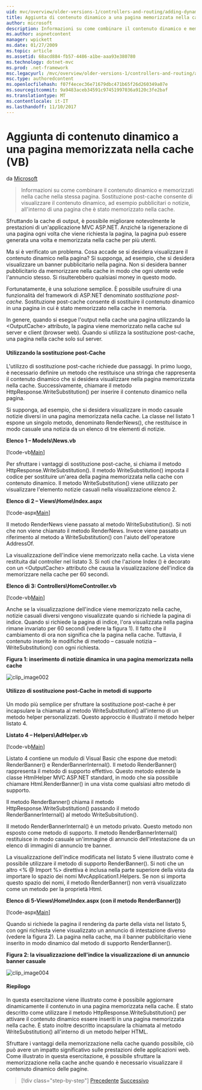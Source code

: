 ```yaml
---
uid: mvc/overview/older-versions-1/controllers-and-routing/adding-dynamic-content-to-a-cached-page-vb
title: Aggiunta di contenuto dinamico a una pagina memorizzata nella cache (VB) | Documenti Microsoft
author: microsoft
description: Informazioni su come combinare il contenuto dinamico e memorizzati nella cache nella stessa pagina. Sostituzione post-cache consente di visualizzare il contenuto dinamico, ad esempio intestazione o di annunci...
ms.author: aspnetcontent
manager: wpickett
ms.date: 01/27/2009
ms.topic: article
ms.assetid: 68acd884-fb57-4486-a1be-aaa93e380780
ms.technology: dotnet-mvc
ms.prod: .net-framework
msc.legacyurl: /mvc/overview/older-versions-1/controllers-and-routing/adding-dynamic-content-to-a-cached-page-vb
msc.type: authoredcontent
ms.openlocfilehash: f07f4ecec36e71679dbc471b65f26d260349a07e
ms.sourcegitcommit: 9a9483aceb34591c97451997036a9120c3fe2baf
ms.translationtype: MT
ms.contentlocale: it-IT
ms.lasthandoff: 11/10/2017
---
```

<a name="adding-dynamic-content-to-a-cached-page-vb"></a>Aggiunta di contenuto dinamico a una pagina memorizzata nella cache (VB)
====================
da [Microsoft](https://github.com/microsoft)

> Informazioni su come combinare il contenuto dinamico e memorizzati nella cache nella stessa pagina. Sostituzione post-cache consente di visualizzare il contenuto dinamico, ad esempio pubblicitari o notizie, all'interno di una pagina che è stato memorizzato nella cache.


Sfruttando la cache di output, è possibile migliorare notevolmente le prestazioni di un'applicazione MVC ASP.NET. Anziché la rigenerazione di una pagina ogni volta che viene richiesta la pagina, la pagina può essere generata una volta e memorizzata nella cache per più utenti.

Ma si è verificato un problema. Cosa accade se si desidera visualizzare il contenuto dinamico nella pagina? Si supponga, ad esempio, che si desidera visualizzare un banner pubblicitario nella pagina. Non si desidera banner pubblicitario da memorizzare nella cache in modo che ogni utente vede l'annuncio stesso. Si risulterebbero qualsiasi money in questo modo.

Fortunatamente, è una soluzione semplice. È possibile usufruire di una funzionalità del framework di ASP.NET denominato *sostituzione post-cache*. Sostituzione post-cache consente di sostituire il contenuto dinamico in una pagina in cui è stato memorizzato nella cache in memoria.


In genere, quando si esegue l'output nella cache una pagina utilizzando la &lt;OutputCache&gt; attributo, la pagina viene memorizzato nella cache sul server e client (browser web). Quando si utilizza la sostituzione post-cache, una pagina nella cache solo sul server.


#### <a name="using-post-cache-substitution"></a>Utilizzando la sostituzione post-Cache

L'utilizzo di sostituzione post-cache richiede due passaggi. In primo luogo, è necessario definire un metodo che restituisce una stringa che rappresenta il contenuto dinamico che si desidera visualizzare nella pagina memorizzata nella cache. Successivamente, chiamare il metodo HttpResponse.WriteSubstitution() per inserire il contenuto dinamico nella pagina.

Si supponga, ad esempio, che si desidera visualizzare in modo casuale notizie diversi in una pagina memorizzata nella cache. La classe nel listato 1 espone un singolo metodo, denominato RenderNews(), che restituisce in modo casuale una notizia da un elenco di tre elementi di notizie.

**Elenco 1 – Models\News.vb**

[!code-vb[Main](adding-dynamic-content-to-a-cached-page-vb/samples/sample1.vb)]

Per sfruttare i vantaggi di sostituzione post-cache, si chiama il metodo HttpResponse.WriteSubstitution(). Il metodo WriteSubstitution() imposta il codice per sostituire un'area della pagina memorizzata nella cache con contenuto dinamico. Il metodo WriteSubstitution() viene utilizzato per visualizzare l'elemento notizie casuali nella visualizzazione elenco 2.

**Elenco di 2 – Views\Home\Index.aspx**

[!code-aspx[Main](adding-dynamic-content-to-a-cached-page-vb/samples/sample2.aspx)]

Il metodo RenderNews viene passato al metodo WriteSubstitution(). Si noti che non viene chiamato il metodo RenderNews. Invece viene passato un riferimento al metodo a WriteSubstitution() con l'aiuto dell'operatore AddressOf.

La visualizzazione dell'indice viene memorizzato nella cache. La vista viene restituita dal controller nel listato 3. Si noti che l'azione Index () è decorato con un &lt;OutputCache&gt; attributo che causa la visualizzazione dell'indice da memorizzare nella cache per 60 secondi.

**Elenco di 3: Controllers\HomeController.vb**

[!code-vb[Main](adding-dynamic-content-to-a-cached-page-vb/samples/sample3.vb)]

Anche se la visualizzazione dell'indice viene memorizzato nella cache, notizie casuali diversi vengono visualizzate quando si richiede la pagina di indice. Quando si richiede la pagina di indice, l'ora visualizzata nella pagina rimane invariato per 60 secondi (vedere la figura 1). Il fatto che il cambiamento di ora non significa che la pagina nella cache. Tuttavia, il contenuto inserito le modifiche di metodo – casuale notizia – WriteSubstitution() con ogni richiesta.

**Figura 1: inserimento di notizie dinamica in una pagina memorizzata nella cache**

![clip_image002](adding-dynamic-content-to-a-cached-page-vb/_static/image1.jpg)

#### <a name="using-post-cache-substitution-in-helper-methods"></a>Utilizzo di sostituzione post-Cache in metodi di supporto

Un modo più semplice per sfruttare la sostituzione post-cache è per incapsulare la chiamata al metodo WriteSubstitution() all'interno di un metodo helper personalizzati. Questo approccio è illustrato il metodo helper listato 4.

**Listato 4 – Helpers\AdHelper.vb**

[!code-vb[Main](adding-dynamic-content-to-a-cached-page-vb/samples/sample4.vb)]

Listato 4 contiene un modulo di Visual Basic che espone due metodi: RenderBanner() e RenderBannerInternal(). Il metodo RenderBanner() rappresenta il metodo di supporto effettivo. Questo metodo estende la classe HtmlHelper MVC ASP.NET standard, in modo che sia possibile chiamare Html.RenderBanner() in una vista come qualsiasi altro metodo di supporto.

Il metodo RenderBanner() chiama il metodo HttpResponse.WriteSubstitution() passando il metodo RenderBannerInternal() al metodo WriteSubsitution().

Il metodo RenderBannerInternal() è un metodo privato. Questo metodo non esposto come metodo di supporto. Il metodo RenderBannerInternal() restituisce in modo casuale un'immagine di annuncio dell'intestazione da un elenco di immagini di annuncio tre banner.

La visualizzazione dell'indice modificata nel listato 5 viene illustrato come è possibile utilizzare il metodo di supporto RenderBanner(). Si noti che un altro &lt;% @ Import %&gt; direttiva è inclusa nella parte superiore della vista da importare lo spazio dei nomi MvcApplication1.Helpers. Se non si importa questo spazio dei nomi, il metodo RenderBanner() non verrà visualizzato come un metodo per la proprietà Html.

**Elenco di 5-Views\Home\Index.aspx (con il metodo RenderBanner())**

[!code-aspx[Main](adding-dynamic-content-to-a-cached-page-vb/samples/sample5.aspx)]

Quando si richiede la pagina il rendering da parte della vista nel listato 5, con ogni richiesta viene visualizzato un annuncio di intestazione diverso (vedere la figura 2). La pagina nella cache, ma il banner pubblicitario viene inserito in modo dinamico dal metodo di supporto RenderBanner().

**Figura 2: la visualizzazione dell'indice la visualizzazione di un annuncio banner casuale**

![clip_image004](adding-dynamic-content-to-a-cached-page-vb/_static/image2.jpg)

#### <a name="summary"></a>Riepilogo

In questa esercitazione viene illustrato come è possibile aggiornare dinamicamente il contenuto in una pagina memorizzata nella cache. È stato descritto come utilizzare il metodo HttpResponse.WriteSubstitution() per attivare il contenuto dinamico essere inseriti in una pagina memorizzata nella cache. È stato inoltre descritto incapsulare la chiamata al metodo WriteSubstitution() all'interno di un metodo helper HTML.

Sfruttare i vantaggi della memorizzazione nella cache quando possibile, ciò può avere un impatto significativo sulle prestazioni delle applicazioni web. Come illustrato in questa esercitazione, è possibile sfruttare la memorizzazione nella cache anche quando è necessario visualizzare il contenuto dinamico delle pagine.

>[!div class="step-by-step"]
[Precedente](improving-performance-with-output-caching-vb.md)
[Successivo](creating-a-controller-vb.md)
